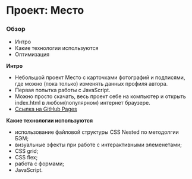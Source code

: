 # Проект: Место

### Обзор
* Интро
* Какие технологии используются
* Оптимизация


**Интро**

* Небольшой проект Место с карточками фотографий и подписями, где можно (пока только) изменять данных профиля автора.
* Первая попытка работы с JavaScript.
* Можно просто скачать, весь проект себе на компьютер и открыть index.html в любом(популярном) интернет браузере.
* [Ссылка на GitHub Pages](https://chepash.github.io/mesto/)


**Какие технологии используются**

* использование файловой структуры CSS Nested по методолгии БЭМ;
* визуальные эфекты при работе с интерактивными элеменетами;
* CSS grid;
* CSS flex;
* работа с формами;
* JavaScript.
